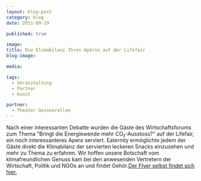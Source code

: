 ```yaml
---
layout: blog-post
category: blog
date: 2011-09-29

published: true

image:
title: Die Klimabilanz Ihres Apéros auf der Lifefair
blog-image:

media:

tags:
  - Veranstaltung
  - Partner
  - Kunst

partner:
  - Theater Gessnerallee
---
```


Nach einer interessanten Debatte wurden die Gäste des Wirtschaftsforums zum Thema "Bringt die Energiewende mehr CO₂-Ausstoss?" auf der Lifefair, ein noch interessanteres Apero serviert. Eaternity ermöglichte jedem der Gäste direkt die Klimabilanz der servierten leckeren Snacks einzusehen und mehr zu Thema zu erfahren. Wir hoffen unsere Botschaft vom klimafreundlichen Genuss kam bei den anwesenden Vertretern der Wirtschaft, Politik und NGOs an und findet Gehör.[Der Flyer selbst findet sich hier.][1]

[1]: /files/Flyer_A5-Lifefair.pdf
